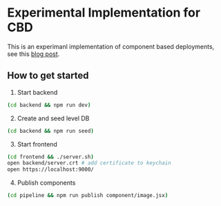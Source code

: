# Experimental Implementation for CBD

This is an experimanl implementation of component based deployments,
see this [blog post](https://tw00.dev/post/component-based-deployment/).

## How to get started

1. Start backend

```bash
(cd backend && npm run dev)
```

2. Create and seed level DB

```bash
(cd backend && npm run seed)
```

3. Start frontend

```bash
(cd frontend && ./server.sh)
open backend/server.crt # add certificate to keychain
open https://localhost:9000/
```

4. Publish components

```bash
(cd pipeline && npm run publish component/image.jsx)
```
